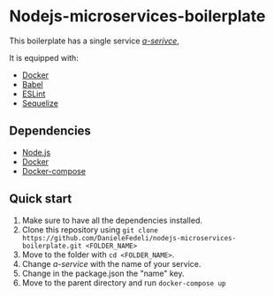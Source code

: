# Nodejs-microservices-boilerplate

This boilerplate has a single service [_a-serivce_](https://github.com/DanieleFedeli/nodejs-microservices-boilerplate/tree/main/a-service),

It is equipped with:
* [Docker](https://www.docker.com/)
* [Babel](https://babeljs.io/)
* [ESLint](https://eslint.org/)
* [Sequelize](https://sequelize.org/)

## Dependencies
* [Node.js](https://nodejs.org/it/)
* [Docker](https://www.docker.com/)
* [Docker-compose](https://docs.docker.com/compose/)

## Quick start
1. Make sure to have all the dependencies installed.
2. Clone this repository using `git clone https://github.com/DanieleFedeli/nodejs-microservices-boilerplate.git <FOLDER_NAME>`
3. Move to the folder with `cd <FOLDER_NAME>`.
4. Change _a-service_ with the name of your service.
5. Change in the package.json the "name" key.
6. Move to the parent directory and run `docker-compose up`

